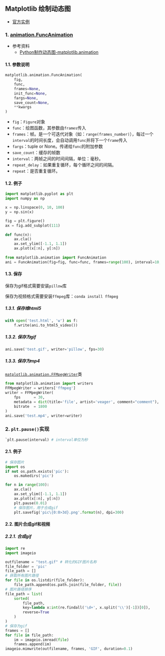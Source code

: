 ## Matplotlib 绘制动态图

- [官方实例](https://matplotlib.org/stable/gallery/index.html#animation)

### 1. [animation.FuncAnimation](https://matplotlib.org/stable/api/_as_gen/matplotlib.animation.FuncAnimation.html)

- 参考资料
  - [Python制作动态图-matplotlib.animation](https://littleround.cn/2019/01/04/Python制作动态图-matplotlib.animation/)

#### 1.1. 参数说明

```python
matplotlib.animation.FuncAnimation(
    fig, 
    func, 
    frames=None, 
    init_func=None, 
    fargs=None, 
    save_count=None, 
    **kwargs
)
```

- `fig`：`Figure`对象
- `func`：绘图函数，其参数由`frames`传入
- `frames`：帧。是一个可迭代对象（如：`range(frames_number)`），每过一个`interval`的时间长度，会自动调用`func`并将下一个`frame`传入
- `fargs`：tuple or None。传递给`func`的附加参数
- `save_count`：缓存的帧数
- `interval`：两帧之间的时间间隔，单位：毫秒。
- `repeat_delay`：如果重复循环，每个循环之间的间隔。
- `repeat`：是否重复循环。

#### 1.2. 例子

```python
import matplotlib.pyplot as plt
import numpy as np

x = np.linspace(0, 10, 100)
y = np.sin(x)

fig = plt.figure()
ax = fig.add_subplot(111)
 
def func(n):
    ax.cla()
    ax.set_ylim([-1.1, 1.1])
    ax.plot(x[:n], y[:n])
    
from matplotlib.animation import FuncAnimation
ani = FuncAnimation(fig=fig, func=func, frames=range(100), interval=10, repeat=False)
```

#### 1.3. 保存

保存为gif格式需要安装`pillow`库

保存为视频格式需要安装`ffmpeg`库：`conda install ffmpeg`

##### 1.3.1. 保存维html5

```python
with open('test.html', 'w') as f:
    f.write(ani.to_html5_video())
```

##### 1.3.2. 保存为gif

```python
ani.save('test.gif', writer='pillow', fps=30)
```

##### 1.3.3. 保存为mp4

[`matplotlib.animation.FFMpegWriter`](https://matplotlib.org/stable/api/_as_gen/matplotlib.animation.FFMpegWriter.html)类

```python
from matplotlib.animation import writers
FFMpegWriter = writers['ffmpeg']
writer = FFMpegWriter(
    fps      = 30, 
    metadata = dict(title='file', artist='veager', comment="comment"), 
    bitrate  = 1800
)
ani.save('test.mp4', writer=writer)
```

### 2. `plt.pause()`实现

```python
`plt.pause(interval) # interval单位为秒
```

#### 2.1. 例子

```python
# 保存图片
import os
if not os.path.exists('pic'):
    os.makedirs('pic')

for n in range(100):
    ax.cla()
    ax.set_ylim([-1.1, 1.1])
    ax.plot(x[:n], y[:n])
    plt.pause(0.01)
    # 保存图片，用于合成gif
    plt.savefig('pic\{0:0>3d}.png'.format(n), dpi=300)
```

#### 2.2. 图片合成gif和视频

##### 2.2.1. 合成gif

```python
import re
import imageio

outfilename = "test.gif" # 转化的GIF图片名称
file_folder = 'pic'
file_path = []
# 获取所有图片路径
for file in os.listdir(file_folder):
    file_path.append(os.path.join(file_folder, file))
# 图片路径排序  
file_path = list(
    sorted(
        file_path, 
        key=lambda x:int(re.findall('\d+', x.split('\\')[-1])[0]), 
        reverse=True
    )
)
# 保存为gif
frames = []
for file in file_path:
    im = imageio.imread(file)  
    frames.append(im)
imageio.mimwrite(outfilename, frames, 'GIF', duration=0.1)
```


